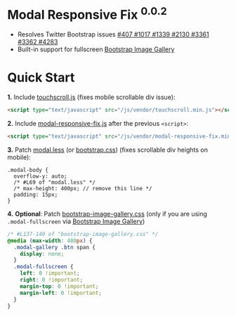 
# Modal Responsive Fix <sup>0.0.2</sup>

* Resolves Twitter Bootstrap issues [#407 #1017 #1339 #2130 #3361 #3362 #4283][1]
* Built-in support for fullscreen [Bootstrap Image Gallery][2]

# Quick Start

**1.** Include [touchscroll.js][3] (fixes mobile scrollable div issue):

```html
<script type="text/javascript" src="/js/vendor/touchscroll.min.js"></script>
```

**2.** Include [modal-responsive-fix.js][4] after the previous `<script>`:

```html
<script type="text/javascript" src="/js/vendor/modal-responsive-fix.min.js"></script>
```

**3.** Patch [modal.less][5] (or [bootstrap.css][6]) (fixes scrollable div heights on mobile):

```less
.modal-body {
  overflow-y: auto;
  /* #L69 of "modal.less" */
  /* max-height: 400px; // remove this line */
  padding: 15px;
}
```

**4.** **Optional**: Patch [bootstrap-image-gallery.css][7] (only if you are using `.modal-fullscreen` via [Bootstrap Image Gallery][2])

```css
/* #L137-140 of "bootstrap-image-gallery.css" */
@media (max-width: 480px) {
  .modal-gallery .btn span {
    display: none;
  }
  .modal-fullscreen {
    left: 0 !important;
    right: 0 !important;
    margin-top: 0 !important;
    margin-left: 0 !important;
  }
}
```

[1]: https://github.com/twitter/bootstrap/issues/2130
[2]: https://github.com/blueimp/Bootstrap-Image-Gallery
[3]: https://raw.github.com/niftylettuce/twitter-bootstrap-jquery-plugins/master/modal-responsive-fix/touchscroll.js
[4]: https://raw.github.com/niftylettuce/twitter-bootstrap-jquery-plugins/master/modal-responsive-fix/modal-responsive-fix.js
[5]: https://github.com/twitter/bootstrap/blob/master/less/modals.less#L69
[6]: http://twitter.github.com/bootstrap/assets/css/bootstrap.css
[7]: https://github.com/blueimp/Bootstrap-Image-Gallery/blob/master/css/bootstrap-image-gallery.css#L137-140
